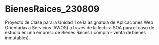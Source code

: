 # BienesRaices_230809
Proyecto de Clase para la Unidad 1 de la asignatura de Aplicaciones Web Orientadas a Servicios (AWOS) a traves de la lectura SOA  para el caso de estudio en una empresa de Bienes Raices ( compra - venta de bienes inmutables).
